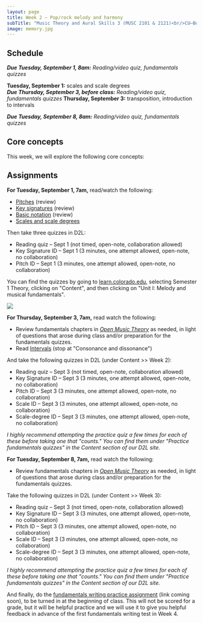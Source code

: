 ```yaml
---
layout: page
title: Week 2 – Pop/rock melody and harmony
subTitle: "Music Theory and Aural Skills 3 (MUSC 2101 & 2121)<br/>CU–Boulder, Fall 2015<br/>Kris Shaffer, Ph.D. – coordinator"
image: memory.jpg
---
```


## Schedule

***Due Tuesday, September 1, 8am:*** *Reading/video quiz, fundamentals quizzes*

**Tuesday, September 1:** scales and scale degrees  
***Due Thursday, September 3, before class:*** *Reading/video quiz, fundamentals quizzes* 
**Thursday, September 3:** transposition, introduction to intervals  

***Due Tuesday, September 8, 8am:*** *Reading/video quiz, fundamentals quizzes*

## Core concepts

This week, we will explore the following core concepts:



## Assignments

**For Tuesday, September 1, 7am,** read/watch the following:

- [Pitches](http://openmusictheory.com/pitches.html) (review)  
- [Key signatures](http://openmusictheory.com/keySignatures.html) (review)  
- [Basic notation](http://openmusictheory.com/basicNotation.html) (review)  
- [Scales and scale degrees](http://openmusictheory.com/scales.html)

Then take three quizzes in D2L:

- Reading quiz – Sept 1 (not timed, open-note, collaboration allowed)  
- Key Signature ID – Sept 1 (3 minutes, one attempt allowed, open-note, no collaboration)  
- Pitch ID – Sept 1 (3 minutes, one attempt allowed, open-note, no collaboration)

You can find the quizzes by going to [learn.colorado.edu](http://learn.colorado.edu), selecting Semester 1 Theory, clicking on "Content", and then clicking on "Unit I: Melody and musical fundamentals".

![](images/D2LQuizImage.png)


**For Thursday, September 3, 7am,** read watch the following:

- Review fundamentals chapters in [*Open Music Theory*](http://openmusictheory.com/contents.html) as needed, in light of questions that arose during class and/or preparation for the fundamentals quizzes.  
- Read [Intervals](http://openmusictheory.com/intervals.html) (stop at "Consonance and dissonance")  

And take the following quizzes in D2L (under Content >> Week 2):

- Reading quiz – Sept 3 (not timed, open-note, collaboration allowed)  
- Key Signature ID – Sept 3 (3 minutes, one attempt allowed, open-note, no collaboration)  
- Pitch ID – Sept 3 (3 minutes, one attempt allowed, open-note, no collaboration)  
- Scale ID – Sept 3 (3 minutes, one attempt allowed, open-note, no collaboration)  
- Scale-degree ID – Sept 3 (3 minutes, one attempt allowed, open-note, no collaboration)  

*I highly recommend attempting the practice quiz a few times for each of these before taking one that "counts." You can find them under "Practice fundamentals quizzes" in the Content section of our D2L site.*


**For Tuesday, September 8, 7am,** read watch the following:

- Review fundamentals chapters in [*Open Music Theory*](http://openmusictheory.com/contents.html) as needed, in light of questions that arose during class and/or preparation for the fundamentals quizzes.  

Take the following quizzes in D2L (under Content >> Week 3):

- Reading quiz – Sept 3 (not timed, open-note, collaboration allowed)  
- Key Signature ID – Sept 3 (3 minutes, one attempt allowed, open-note, no collaboration)  
- Pitch ID – Sept 3 (3 minutes, one attempt allowed, open-note, no collaboration)  
- Scale ID – Sept 3 (3 minutes, one attempt allowed, open-note, no collaboration)  
- Scale-degree ID – Sept 3 (3 minutes, one attempt allowed, open-note, no collaboration)  

*I highly recommend attempting the practice quiz a few times for each of these before taking one that "counts." You can find them under "Practice fundamentals quizzes" in the Content section of our D2L site.*

And finally, do the [fundamentals writing practice assignment]() (link coming soon), to be turned in at the beginning of class. This will not be scored for a grade, but it will be helpful practice and we will use it to give you helpful feedback in advance of the first fundamentals writing test in Week 4.